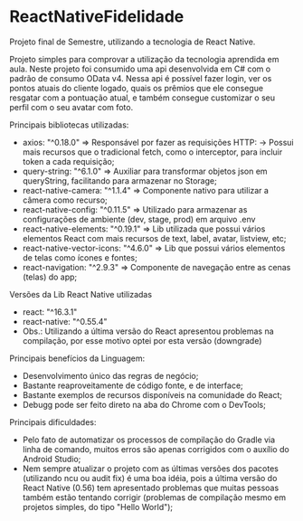 # ReactNativeFidelidade

Projeto final de Semestre, utilizando a tecnologia de React Native.

Projeto simples para comprovar a utilização da tecnologia aprendida em aula.
Neste projeto foi consumido uma api desenvolvida em C# com o padrão de consumo OData v4.
Nessa api é possível fazer login, ver os pontos atuais do cliente logado, quais os prêmios que ele consegue resgatar com a pontuação atual, e também consegue customizar o seu perfil com o seu avatar com foto.

Principais bibliotecas utilizadas:
* axios: "^0.18.0" => Responsável por fazer as requisições HTTP:
  -> Possui mais recursos que o tradicional fetch, como o interceptor, para incluir token a cada requisição;
* query-string: "^6.1.0" => Auxiliar para transformar objetos json em queryString, facilitando para armazenar no Storage;
* react-native-camera: "^1.1.4" => Componente nativo para utilizar a câmera como recurso;
* react-native-config: "^0.11.5" => Utilizado para armazenar as configurações de ambiente (dev, stage, prod) em arquivo .env
* react-native-elements: "^0.19.1" => Lib utilizada que possui vários elementos React com mais recursos de text, label, avatar, listview, etc;
* react-native-vector-icons: "^4.6.0" => Lib que possui vários elementos de telas como ícones e fontes;
* react-navigation: "^2.9.3" => Componente de navegação entre as cenas (telas) do app;

Versões da Lib React Native utilizadas
* react: "^16.3.1"
* react-native: "^0.55.4"
* Obs.: Utilizando a última versão do React apresentou problemas na compilação, por esse motivo optei por esta versão (downgrade)

Principais benefícios da Linguagem:
* Desenvolvimento único das regras de negócio;
* Bastante reaproveitamente de código fonte, e de interface;
* Bastante exemplos de recursos disponíveis na comunidade do React;
* Debugg pode ser feito direto na aba do Chrome com o DevTools;

Principais dificuldades:
* Pelo fato de automatizar os processos de compilação do Gradle via linha de comando, muitos erros são apenas corrigidos com o auxílio do Android Studio;
* Nem sempre atualizar o projeto com as últimas versões dos pacotes (utilizando ncu ou audit fix) é uma boa idéia, pois a última versão do React Native (0.56) tem apresentado problemas que muitas pessoas também estão tentando corrigir (problemas de compilação mesmo em projetos simples, do tipo "Hello World");
